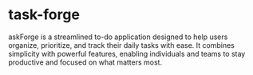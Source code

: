 # task-forge
askForge is a streamlined to-do application designed to help users organize, prioritize, and track their daily tasks with ease. It combines simplicity with powerful features, enabling individuals and teams to stay productive and focused on what matters most.
